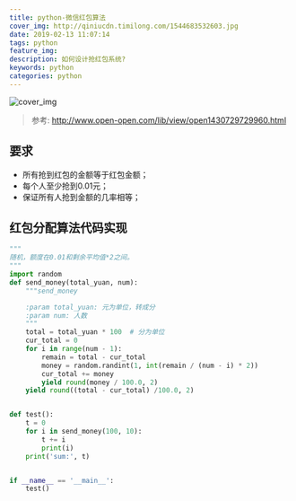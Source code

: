 ```yaml
---
title: python-微信红包算法
cover_img: http://qiniucdn.timilong.com/1544683532603.jpg
date: 2019-02-13 11:07:14
tags: python
feature_img:
description: 如何设计抢红包系统?
keywords: python
categories: python
---
```


![cover_img](http://qiniucdn.timilong.com/1544683532603.jpg)

> 参考: http://www.open-open.com/lib/view/open1430729729960.html

## 要求
- 所有抢到红包的金额等于红包金额；
- 每个人至少抢到0.01元；
- 保证所有人抢到金额的几率相等；

## 红包分配算法代码实现

```python
"""
随机，额度在0.01和剩余平均值*2之间。
"""
import random
def send_money(total_yuan, num):
    """send_money

    :param total_yuan: 元为单位，转成分
    :param num: 人数
    """
    total = total_yuan * 100  # 分为单位
    cur_total = 0
    for i in range(num - 1):
        remain = total - cur_total
        money = random.randint(1, int(remain / (num - i) * 2))
        cur_total += money
        yield round(money / 100.0, 2)
    yield round((total - cur_total) /100.0, 2)


def test():
    t = 0
    for i in send_money(100, 10):
        t += i
        print(i)
    print('sum:', t)


if __name__ == '__main__':
    test()

```
